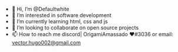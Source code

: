 - 👋 Hi, I’m @Defaultwhite
- 👀 I’m interested in software development
- 🌱 I’m currently learning html, css and js
- 💞️ I’m looking to collaborate on  open source projects
- 📫 How to reach me discord| OrigamiAmassado ❤#3036 or email: vector.hugo002@gmail.com
<!---
Defaultwhite/Defaultwhite is a ✨ special ✨ repository because its `README.md` (this file) appears on your GitHub profile.
You can click the Preview link to take a look at your changes.
--->
